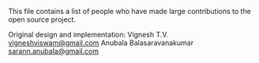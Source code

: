 This file contains a list of people who have made large contributions to the open source project.

Original design and implementation:
Vignesh T.V. <vigneshviswam@gmail.com>
Anubala Balasaravanakumar <sarann.anubala@gmail.com>